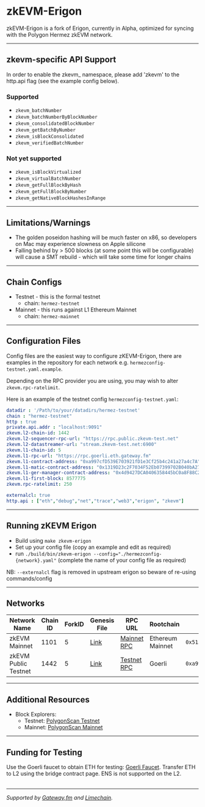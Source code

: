 # zkEVM-Erigon

zkEVM-Erigon is a fork of Erigon, currently in Alpha, optimized for syncing with the Polygon Hermez zkEVM network.

***

## zkevm-specific API Support

In order to enable the zkevm_ namespace, please add 'zkevm' to the http.api flag (see the example config below).

### Supported
- `zkevm_batchNumber`
- `zkevm_batchNumberByBlockNumber`
- `zkevm_consolidatedBlockNumber`
- `zkevm_getBatchByNumber`
- `zkevm_isBlockConsolidated`
- `zkevm_verifiedBatchNumber`


### Not yet supported
- `zkevm_isBlockVirtualized`
- `zkevm_virtualBatchNumber`
- `zkevm_getFullBlockByHash`
- `zkevm_getFullBlockByNumber`
- `zkevm_getNativeBlockHashesInRange`

***

## Limitations/Warnings

- The golden poseidon hashing will be much faster on x86, so developers on Mac may experience slowness on Apple silicone
- Falling behind by > 500 blocks (at some point this will be configurable) will cause a SMT rebuild - which will take some time for longer chains

***

## Chain Configs
- Testnet - this is the formal testnet
  - chain: `hermez-testnet`
- Mainnet - this runs against L1 Ethereum Mainnet
  - chain: `hermez-mainnet`

***

## Configuration Files
Config files are the easiest way to configure zKEVM-Erigon, there are examples in the repository for each network e.g. `hermezconfig-testnet.yaml.example`.

Depending on the RPC provider you are using, you may wish to alter `zkevm.rpc-ratelimit`.

Here is an example of the testnet config `hermezconfig-testnet.yaml`:

```yaml
datadir : '/Path/to/your/datadirs/hermez-testnet'
chain : "hermez-testnet"
http : true
private.api.addr : "localhost:9091"
zkevm.l2-chain-id: 1442
zkevm.l2-sequencer-rpc-url: "https://rpc.public.zkevm-test.net"
zkevm.l2-datastreamer-url: "stream.zkevm-test.net:6900"
zkevm.l1-chain-id: 5
zkevm.l1-rpc-url: "https://rpc.goerli.eth.gateway.fm"
zkevm.l1-contract-address: "0xa997cfD539E703921fD1e3Cf25b4c241a27a4c7A"
zkevm.l1-matic-contract-address: "0x1319D23c2F7034F52Eb07399702B040bA278Ca49"
zkevm.l1-ger-manager-contract-address: "0x4d9427DCA0406358445bC0a8F88C26b704004f74"
zkevm.l1-first-block: 8577775
zkevm.rpc-ratelimit: 250

externalcl: true
http.api : ["eth","debug","net","trace","web3","erigon", "zkevm"]
```

***

## Running zKEVM Erigon
- Build using  `make zkevm-erigon`
- Set up your config file (copy an example and edit as required)
- run `./build/bin/zkevm-erigon --config="./hermezconfig-{network}.yaml"` (complete the name of your config file as required)

NB: `--externalcl` flag is removed in upstream erigon so beware of re-using commands/config

***

## Networks

| Network Name        | Chain ID | ForkID | Genesis File | RPC URL | Rootchain  | Smart Contract Address |
|---------------------|----------|--------|--------------|---------|------------|------------------------|
| zkEVM Mainnet       | 1101     | 5      | [Link](https://hackmd.io/bpmxb5QaSFafV0nB4i-KZA) | [Mainnet RPC](https://zkevm-rpc.com/) | Ethereum Mainnet | `0x5132A183E9F3CB7C848b0AAC5Ae0c4f0491B7aB2` |
| zkEVM Public Testnet| 1442     | 5      | [Link](https://hackmd.io/Ug9pB613SvevJgnXRC4YJA) | [Testnet RPC](https://rpc.public.zkevm-test.net/) | Goerli | `0xa997cfD539E703921fD1e3Cf25b4c241a27a4c7A` |

***

## Additional Resources

- Block Explorers:
  - Testnet: [PolygonScan Testnet](https://testnet-zkevm.polygonscan.com/)
  - Mainnet: [PolygonScan Mainnet](https://zkevm.polygonscan.com/)

***
## Funding for Testing

Use the Goerli faucet to obtain ETH for testing: [Goerli Faucet](https://goerlifaucet.com). Transfer ETH to L2 using the bridge contract page. ENS is not supported on the L2.
<br><br>

***

_Supported by [Gateway.fm](https://gateway.fm) and [Limechain](https://limechain.tech/)._

